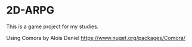 # 2D-ARPG
This is a game project for my studies.

Using Comora by Aloïs Deniel
https://www.nuget.org/packages/Comora/
